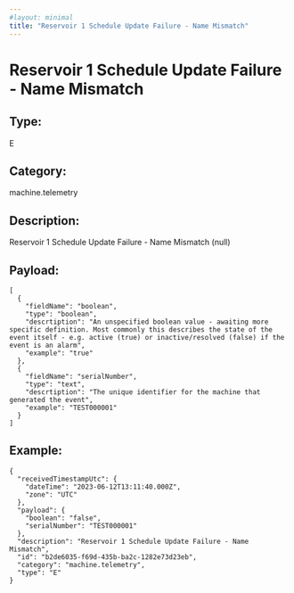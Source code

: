 ```yaml
---
#layout: minimal
title: "Reservoir 1 Schedule Update Failure - Name Mismatch"
---
```


# Reservoir 1 Schedule Update Failure - Name Mismatch

## Type:

E

## Category:

machine.telemetry

## Description: 

Reservoir 1 Schedule Update Failure - Name Mismatch (null)

## Payload:

```
[
  {
    "fieldName": "boolean",
    "type": "boolean",
    "descrtiption": "An unspecified boolean value - awaiting more specific definition. Most commonly this describes the state of the event itself - e.g. active (true) or inactive/resolved (false) if the event is an alarm",
    "example": "true"
  },
  {
    "fieldName": "serialNumber",
    "type": "text",
    "descrtiption": "The unique identifier for the machine that generated the event",
    "example": "TEST000001"
  }
]
```

## Example:

```
{
  "receivedTimestampUtc": {
    "dateTime": "2023-06-12T13:11:40.000Z",
    "zone": "UTC"
  },
  "payload": {
    "boolean": "false",
    "serialNumber": "TEST000001"
  },
  "description": "Reservoir 1 Schedule Update Failure - Name Mismatch",
  "id": "b2de6035-f69d-435b-ba2c-1282e73d23eb",
  "category": "machine.telemetry",
  "type": "E"
}
```
